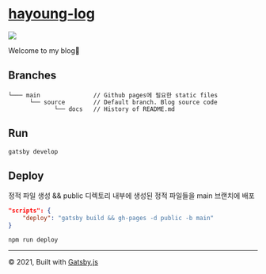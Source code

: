 # [hayoung-log](https://iamhayoung.github.io/)

<a href="https://hits.seeyoufarm.com"><img src="https://hits.seeyoufarm.com/api/count/incr/badge.svg?url=https%3A%2F%2Fgithub.com%2Fiamhayoung%2Fiamhayoung.github.io&count_bg=%23C6A0B5&title_bg=%23555555&icon=github.svg&icon_color=%23E7E7E7&title=hits&edge_flat=false"/></a>

Welcome to my blog💖

## Branches

```
└─── main               // Github pages에 필요한 static files
      └── source        // Default branch. Blog source code
    	     └── docs   // History of README.md
```

## Run

```shell
gatsby develop
```

## Deploy

정적 파일 생성 && public 디렉토리 내부에 생성된 정적 파일들을 main 브랜치에 배포

```json
"scripts": {
    "deploy": "gatsby build && gh-pages -d public -b main"
}
```

```shell
npm run deploy
```

---

© 2021, Built with [Gatsby.js](https://www.gatsbyjs.com/)
